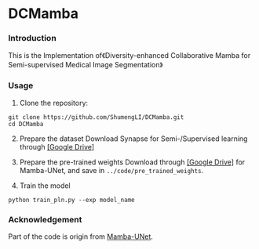 # DCMamba

### Introduction

This is the Implementation of《Diversity-enhanced Collaborative Mamba for Semi-supervised Medical Image Segmentation》

### Usage
1. Clone the repository:
```
git clone https://github.com/ShumengLI/DCMamba.git 
cd DCMamba
```

2. Prepare the dataset
Download Synapse for Semi-/Supervised learning through [[Google Drive]](https://drive.google.com/file/d/1pO_YBx_3OCzadYQXzKsUqmXH6Ghv-z2y/view?usp=sharing)

3. Prepare the pre-trained weights
Download through [[Google Drive]](https://drive.google.com/file/d/1uUPsr7XeqayCxlspqBHbg5zIWx0JYtSX/view?usp=sharing) for Mamba-UNet, and save in `../code/pre_trained_weights`.

4. Train the model
```
python train_pln.py --exp model_name
```

### Acknowledgement

Part of the code is origin from [Mamba-UNet](https://github.com/ziyangwang007/Mamba-UNet/tree/main). 
